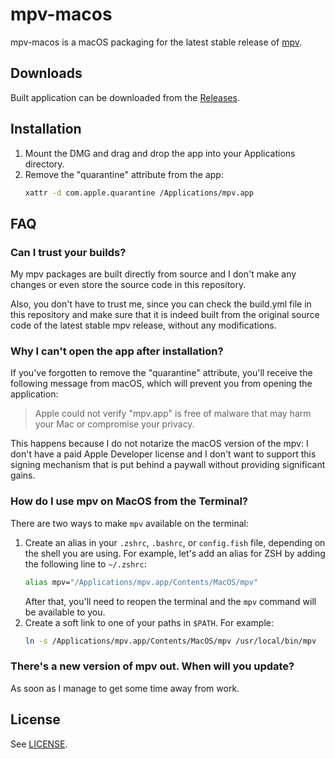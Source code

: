 # mpv-macos

mpv-macos is a macOS packaging for the latest stable release of [mpv](https://github.com/mpv-player/mpv).

## Downloads

Built application can be downloaded from the [Releases](https://github.com/pashynskykh/mpv-macos/releases).

## Installation

1. Mount the DMG and drag and drop the app into your Applications directory.
2. Remove the "quarantine" attribute from the app:
   ```bash
   xattr -d com.apple.quarantine /Applications/mpv.app
   ```

## FAQ

### Can I trust your builds?

My mpv packages are built directly from source and I don't make any changes or even store the source code in this repository.

Also, you don't have to trust me, since you can check the build.yml file in this repository and make sure that it is indeed built from the original source code of the latest stable mpv release, without any modifications.

### Why I can't open the app after installation?

If you've forgotten to remove the "quarantine" attribute, you'll receive the following message from macOS, which will prevent you from opening the application:
> Apple could not verify "mpv.app" is free of malware that may harm your Mac or compromise your privacy.

This happens because I do not notarize the macOS version of the mpv: I don't have a paid Apple Developer license and I don't want to support this signing mechanism that is put behind a paywall without providing significant gains.

### How do I use mpv on MacOS from the Terminal?

There are two ways to make `mpv` available on the terminal:

1. Create an alias in your `.zshrc`, `.bashrc`, or `config.fish` file, depending on the shell you are using. For example, let's add an alias for ZSH by adding the following line to `~/.zshrc`:
   ```bash
   alias mpv="/Applications/mpv.app/Contents/MacOS/mpv"
   ```
   After that, you'll need to reopen the terminal and the `mpv` command will be available to you.
2. Create a soft link to one of your paths in `$PATH`. For example:
   ```bash
   ln -s /Applications/mpv.app/Contents/MacOS/mpv /usr/local/bin/mpv
   ```

### There's a new version of mpv out. When will you update?

As soon as I manage to get some time away from work.

## License

See [LICENSE](LICENSE).
